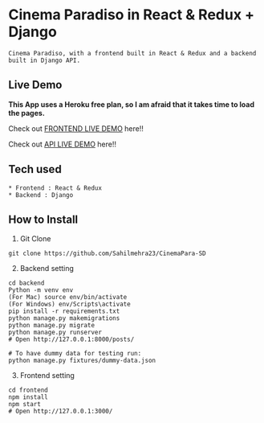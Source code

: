 # Cinema Paradiso in React & Redux + Django

```
Cinema Paradiso, with a frontend built in React & Redux and a backend built in Django API.
```

## Live Demo

**This App uses a Heroku free plan, so I am afraid that it takes time to load the pages.**

Check out [FRONTEND LIVE DEMO](https://cinema-paradise-frontend.anandapoints.repl.co/) here!!

Check out [API LIVE DEMO](https://cinema-paradise-backend.anandapoints.repl.co/) here!!

## Tech used

```
* Frontend : React & Redux
* Backend : Django
```

## How to Install

1. Git Clone

```
git clone https://github.com/Sahilmehra23/CinemaPara-SD
```

2. Backend setting

```
cd backend
Python -m venv env
(For Mac) source env/bin/activate
(For Windows) env/Scripts\activate
pip install -r requirements.txt
python manage.py makemigrations
python manage.py migrate
python manage.py runserver
# Open http://127.0.0.1:8000/posts/

# To have dummy data for testing run:
python manage.py fixtures/dummy-data.json
```

3. Frontend setting

```
cd frontend
npm install
npm start
# Open http://127.0.0.1:3000/
```
